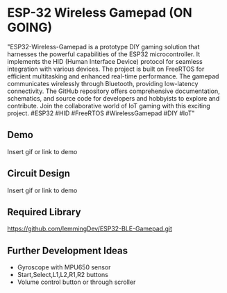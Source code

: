 
# ESP-32 Wireless Gamepad (ON GOING)

"ESP32-Wireless-Gamepad is a prototype DIY gaming solution that harnesses the powerful capabilities of the ESP32 microcontroller. It implements the HID (Human Interface Device) protocol for seamless integration with various devices. The project is built on FreeRTOS for efficient multitasking and enhanced real-time performance. The gamepad communicates wirelessly through Bluetooth, providing low-latency connectivity. The GitHub repository offers comprehensive documentation, schematics, and source code for developers and hobbyists to explore and contribute. Join the collaborative world of IoT gaming with this exciting project. #ESP32 #HID #FreeRTOS #WirelessGamepad #DIY #IoT"

## Demo

Insert gif or link to demo


##  Circuit Design

Insert gif or link to demo
## Required Library

https://github.com/lemmingDev/ESP32-BLE-Gamepad.git


## Further Development Ideas

- Gyroscope with MPU650 sensor
- Start,Select,L1,L2,R1,R2 buttons
- Volume control button or through scroller


